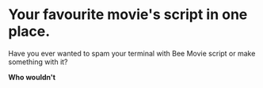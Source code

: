 # Your favourite movie's script in one place.

Have you ever wanted to spam your terminal with Bee Movie script or make something with it?

__Who wouldn't__

